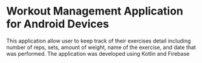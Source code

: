 # Workout Management Application for Android Devices

This application allow user to keep track of their exercises detail including number of reps, sets, amount of weight, name of the exercise, and date that was performed.
The application was developed using Kotlin and Firebase
